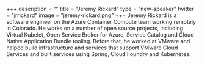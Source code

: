 +++
description = ""
title = "Jeremy Rickard"
type = "new-speaker"
twitter = "jrrickard"
image = "jeremy-rickard.png"
+++
Jeremy Rickard is a software engineer on the Azure Container Compute team working remotely in Colorado. He works on a number of open source projects, including Virtual Kubelet, Open Service Broker for Azure, Service Catalog and Cloud Native Application Bundle tooling. Before that, he worked at VMware and helped build infrastructure and services that support VMware Cloud Services and built services using Spring, Cloud Foundry and Kubernetes.